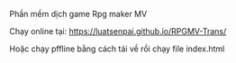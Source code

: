 Phần mềm dịch game Rpg maker MV

Chạy online tại: https://luatsenpai.github.io/RPGMV-Trans/

Hoặc chạy pffline bằng cách tải về rồi chạy file index.html
